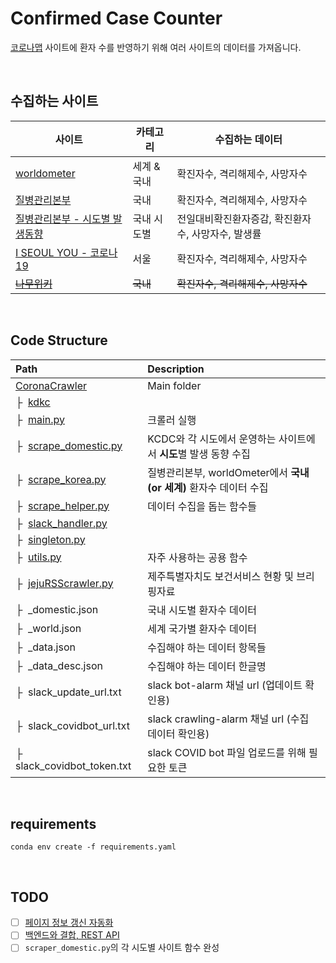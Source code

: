 # Confirmed Case Counter
[코로나맵](http://livecorona.co.kr/) 사이트에 환자 수를 반영하기 위해 여러 사이트의 데이터를 가져옵니다.

<br>

## 수집하는 사이트

| 사이트 | 카테고리 | 수집하는 데이터 |
|---|---|---|
| [worldometer](https://www.worldometers.info/coronavirus/) | 세계 & 국내 | 확진자수, 격리해제수, 사망자수 |
| [질병관리본부](http://ncov.mohw.go.kr/index_main.jsp) | 국내 | 확진자수, 격리해제수, 사망자수 |
| [질병관리본부 - 시도별 발생동향](http://ncov.mohw.go.kr/bdBoardList_Real.do?brdId=1&brdGubun=13&ncvContSeq=&contSeq=&board_id=&gubun=) | 국내 시도별 | 전일대비확진환자증감, 확진환자수, 사망자수, 발생률 |
| [I SEOUL YOU - 코로나19](http://www.seoul.go.kr/coronaV/coronaStatus.do) | 서울 | 확진자수, 격리해제수, 사망자수 |
| [~~나무위키~~](https://namu.wiki/w/%EC%8B%A0%EC%A2%85%20%EC%BD%94%EB%A1%9C%EB%82%98%EB%B0%94%EC%9D%B4%EB%9F%AC%EC%8A%A4%EA%B0%90%EC%97%BC%EC%A6%9D) | ~~국내~~ | ~~확진자수, 격리해제수, 사망자수~~ |

<br>

## Code Structure

| Path | Description
| :--- | :----------
| [CoronaCrawler](https://github.com/LiveCoronaDetector/CoronaCrawler) | Main folder
|&boxvr;&nbsp; [kdkc](https://github.com/LiveCoronaDetector/CoronaCrawler/tree/master/kdkc) |
|&boxvr;&nbsp; [main.py](https://github.com/LiveCoronaDetector/CoronaCrawler/blob/master/main.py) | 크롤러 실행
|&boxvr;&nbsp; [scrape_domestic.py](https://github.com/LiveCoronaDetector/CoronaCrawler/blob/master/scrape_domestic.py) | KCDC와 각 시도에서 운영하는 사이트에서 **시도**별 발생 동향 수집
|&boxvr;&nbsp; [scrape_korea.py](https://github.com/LiveCoronaDetector/CoronaCrawler/blob/master/scrape_korea.py) | 질병관리본부, worldOmeter에서 **국내(or 세계)** 환자수 데이터 수집
|&boxvr;&nbsp; [scrape_helper.py](https://github.com/LiveCoronaDetector/CoronaCrawler/blob/master/scrape_helper.py) | 데이터 수집을 돕는 함수들
|&boxvr;&nbsp; [slack_handler.py](https://github.com/LiveCoronaDetector/CoronaCrawler/blob/master/slack_handler.py) | 
|&boxvr;&nbsp; [singleton.py](https://github.com/LiveCoronaDetector/CoronaCrawler/blob/master/singleton.py) | 
|&boxvr;&nbsp; [utils.py](https://github.com/LiveCoronaDetector/CoronaCrawler/blob/master/utils.py) | 자주 사용하는 공용 함수
|&boxvr;&nbsp; [jejuRSScrawler.py](https://github.com/LiveCoronaDetector/CoronaCrawler/blob/master/jejuRSScrawler.py) | 제주특별자치도 보건서비스 현황 및 브리핑자료
|&boxvr;&nbsp; _domestic.json | 국내 시도별 환자수 데이터
|&boxvr;&nbsp; _world.json | 세계 국가별 환자수 데이터
|&boxvr;&nbsp; _data.json | 수집해야 하는 데이터 항목들
|&boxvr;&nbsp; _data_desc.json | 수집해야 하는 데이터 한글명
|&boxvr;&nbsp; slack_update_url.txt | slack bot-alarm 채널 url (업데이트 확인용)
|&boxvr;&nbsp; slack_covidbot_url.txt | slack crawling-alarm 채널 url (수집 데이터 확인용)
|&boxvr;&nbsp; slack_covidbot_token.txt | slack COVID bot 파일 업로드를 위해 필요한 토큰

<br>

## requirements
```shell script
conda env create -f requirements.yaml
```

<br>

## TODO
* [ ] [페이지 정보 갱신 자동화](https://github.com/LiveCoronaDetector/CoronaCrawler/issues/8)
* [ ] [백엔드와 결합, REST API](https://github.com/orgs/LiveCoronaDetector/projects/1)
* [ ] `scraper_domestic.py`의 각 시도별 사이트 함수 완성